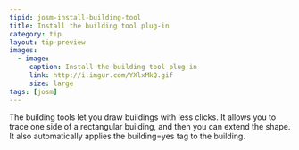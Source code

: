 ```yaml
---
tipid: josm-install-building-tool
title: Install the building tool plug-in
category: tip
layout: tip-preview
images:
  - image:
     caption: Install the building tool plug-in
     link: http://i.imgur.com/YXlxMkQ.gif
     size: large
tags: [josm]
---
```


The building tools let you draw buildings with less clicks. It allows you to trace one side of a rectangular building, and then you can extend the shape. It also automatically applies the building=yes tag to the building.
